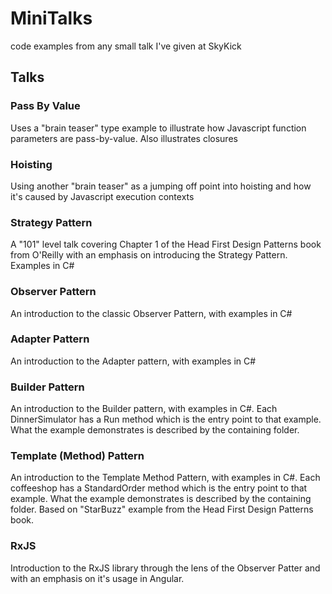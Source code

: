 # MiniTalks
code examples from any small talk I've given at SkyKick


## Talks
### Pass By Value
Uses a "brain teaser" type example to illustrate how Javascript function parameters are pass-by-value.  Also illustrates closures
### Hoisting
Using another "brain teaser" as a jumping off point into hoisting and how it's caused by Javascript execution contexts
### Strategy Pattern
A "101" level talk covering Chapter 1 of the Head First Design Patterns book from O'Reilly with an emphasis on introducing the Strategy Pattern.  Examples in C#
### Observer Pattern
An introduction to the classic Observer Pattern, with examples in C#
### Adapter Pattern
An introduction to the Adapter pattern, with examples in C#
### Builder Pattern
An introduction to the Builder pattern, with examples in C#.
Each DinnerSimulator has a Run method which is the entry point to that example.  What the example demonstrates is described by the containing folder.
### Template (Method) Pattern
An introduction to the Template Method Pattern, with examples in C#.
Each coffeeshop has a StandardOrder method which is the entry point to that example.  What the example demonstrates is described by the containing folder. Based on "StarBuzz" example from the Head First Design Patterns book.
### RxJS
Introduction to the RxJS library through the lens of the Observer Patter and with an emphasis on it's usage in Angular.
